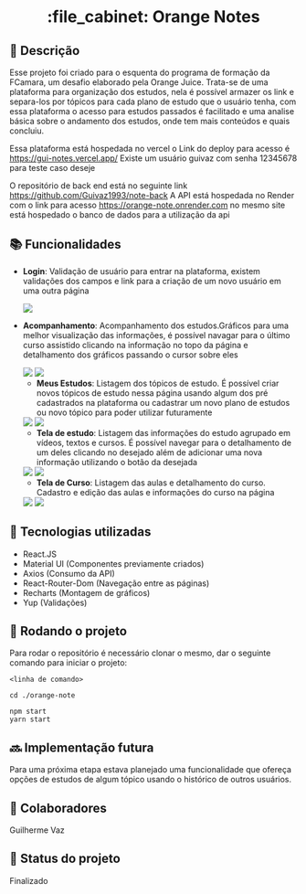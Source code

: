 <h1 align="center"> :file_cabinet: Orange Notes </h1>

## :memo: Descrição

Esse projeto foi criado para o esquenta do programa de formação da FCamara, um desafio elaborado pela Orange Juice. Trata-se de uma plataforma para organização dos estudos, nela é possível armazer os link e separa-los por tópicos para cada plano de estudo que o usuário tenha, com essa plataforma o acesso para estudos passados é facilitado e uma analise básica sobre o andamento dos estudos, onde tem mais conteúdos e quais concluiu.

Essa plataforma está hospedada no vercel o Link do deploy para acesso é https://gui-notes.vercel.app/
Existe um usuário guivaz com senha 12345678 para teste caso deseje

O repositório de back end está no seguinte link https://github.com/Guivaz1993/note-back
A API está hospedada no Render com o link para acesso https://orange-note.onrender.com no mesmo site está hospedado o banco de dados para a utilização da api

## :books: Funcionalidades

- <b>Login</b>: Validação de usuário para entrar na plataforma, existem validações dos campos e link para a criação de um novo usuário em uma outra página

  <img src="./orange-note/src/assets/Login.png"/>

- <b>Acompanhamento</b>: Acompanhamento dos estudos.Gráficos para uma melhor visualização das informações, é possível navagar para o último curso assistido clicando na informação no topo da página e detalhamento dos gráficos passando o cursor sobre eles

  <img src="./orange-note/src/assets/inicial1.png"/>

  <img src="./orange-note/src/assets/inicial2.png"/>

  - <b>Meus Estudos</b>: Listagem dos tópicos de estudo. É possível criar novos tópicos de estudo nessa página usando algum dos pré cadastrados na plataforma ou cadastrar um novo plano de estudos ou novo tópico para poder utilizar futuramente

  <img src="./orange-note/src/assets/estudos.png"/>

  <img src="./orange-note/src/assets/criarPlanoEstudo.png"/>

  - <b>Tela de estudo</b>: Listagem das informações do estudo agrupado em vídeos, textos e cursos. É possível navegar para o detalhamento de um deles clicando no desejado além de adicionar uma nova informação utilizando o botão da desejada

  <img src="./orange-note/src/assets/adicionarInfo.png"/>

  <img src="./orange-note/src/assets/adicionarInfo2.png"/>

  - <b>Tela de Curso</b>: Listagem das aulas e detalhamento do curso. Cadastro e edição das aulas e informações do curso na página

  <img src="./orange-note/src/assets/curso.png"/>

  <img src="./orange-note/src/assets/curso2.png"/>

## :wrench: Tecnologias utilizadas

- React.JS
- Material UI (Componentes previamente criados)
- Axios (Consumo da API)
- React-Router-Dom (Navegação entre as páginas)
- Recharts (Montagem de gráficos)
- Yup (Validações)

## :rocket: Rodando o projeto

Para rodar o repositório é necessário clonar o mesmo, dar o seguinte comando para iniciar o projeto:

```
<linha de comando>

cd ./orange-note

npm start
yarn start
```

## :soon: Implementação futura

Para uma próxima etapa estava planejado uma funcionalidade que ofereça opções de estudos de algum tópico usando o histórico de outros usuários.

## :handshake: Colaboradores

Guilherme Vaz

## :dart: Status do projeto

Finalizado
